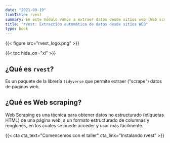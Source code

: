 ```yaml
---
date: "2021-09-19"
linkTitle: rvest
summary: En este módulo vamos a extraer datos desde sitios web (Web scraping).
title: "rvest: Extracción automática de datos desde sitios WEB"
type: book
---
```


{{< figure src="rvest_logo.png" >}}

{{< toc hide_on="xl" >}}

## ¿Qué es `rvest`?

Es un paquete de la librería `tidyverse` que permite extraer ("scrape") datos de páginas web. 


## ¿Qué es  Web scraping?

Web Scraping es una técnica para obtener datos no estructurado (etiquetas HTML) de una página web, a un formato estructurado de columnas y renglones, en los cuales se puede acceder y usar más fácilmente. 



{{< cta cta_text="Comencemos con el taller" cta_link="Instalando rvest" >}}
